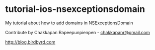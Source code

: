 # tutorial-ios-nsexceptionsdomain

My tutorial about how to add domains in NSExceptionsDomain

Contribute by Chakkapan Rapeepunpienpen - chakkapanr@gmail.com

http://blog.birdbyrd.com